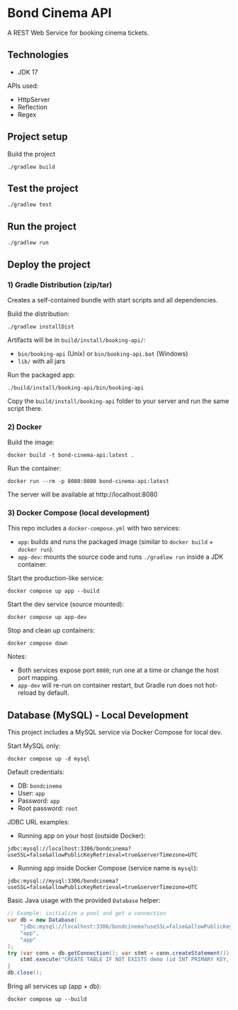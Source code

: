 # Bond Cinema API

A REST Web Service for booking cinema tickets.

## Technologies
- JDK 17

APIs used:
- HttpServer
- Reflection
- Regex

## Project setup
Build the project
```
./gradlew build
```

## Test the project
```
./gradlew test
```

## Run the project
```
./gradlew run
```

## Deploy the project

### 1) Gradle Distribution (zip/tar)
Creates a self-contained bundle with start scripts and all dependencies.

Build the distribution:
```
./gradlew installDist
```

Artifacts will be in `build/install/booking-api/`:
- `bin/booking-api` (Unix) or `bin/booking-api.bat` (Windows)
- `lib/` with all jars

Run the packaged app:
```
./build/install/booking-api/bin/booking-api
```

Copy the `build/install/booking-api` folder to your server and run the same script there.

### 2) Docker

Build the image:
```
docker build -t bond-cinema-api:latest .
```

Run the container:
```
docker run --rm -p 8080:8080 bond-cinema-api:latest
```

The server will be available at http://localhost:8080


### 3) Docker Compose (local development)

This repo includes a `docker-compose.yml` with two services:
- `app`: builds and runs the packaged image (similar to `docker build` + `docker run`).
- `app-dev`: mounts the source code and runs `./gradlew run` inside a JDK container.

Start the production-like service:
```
docker compose up app --build
```

Start the dev service (source mounted):
```
docker compose up app-dev
```

Stop and clean up containers:
```
docker compose down
```

Notes:
- Both services expose port `8080`; run one at a time or change the host port mapping.
- `app-dev` will re-run on container restart, but Gradle run does not hot-reload by default.

## Database (MySQL) - Local Development

This project includes a MySQL service via Docker Compose for local dev.

Start MySQL only:
```
docker compose up -d mysql
```

Default credentials:
- DB: `bondcinema`
- User: `app`
- Password: `app`
- Root password: `root`

JDBC URL examples:
 - Running app on your host (outside Docker):
```
jdbc:mysql://localhost:3306/bondcinema?useSSL=false&allowPublicKeyRetrieval=true&serverTimezone=UTC
```
 - Running app inside Docker Compose (service name is `mysql`):
```
jdbc:mysql://mysql:3306/bondcinema?useSSL=false&allowPublicKeyRetrieval=true&serverTimezone=UTC
```

Basic Java usage with the provided `Database` helper:
```java
// Example: initialize a pool and get a connection
var db = new Database(
	"jdbc:mysql://localhost:3306/bondcinema?useSSL=false&allowPublicKeyRetrieval=true&serverTimezone=UTC",
	"app",
	"app"
);
try (var conn = db.getConnection(); var stmt = conn.createStatement()) {
	stmt.execute("CREATE TABLE IF NOT EXISTS demo (id INT PRIMARY KEY, name VARCHAR(255))");
}
db.close();
```

Bring all services up (app + db):
```
docker compose up --build
```
